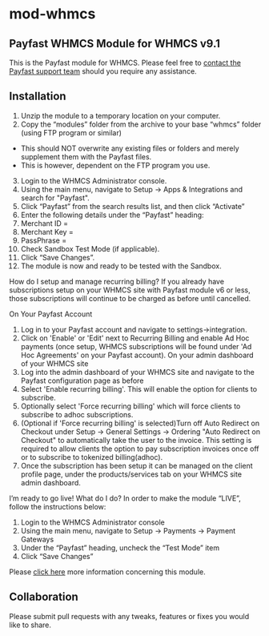 # mod-whmcs

## Payfast WHMCS Module for WHMCS v9.1

This is the Payfast module for WHMCS. Please feel free to [contact the Payfast support team](https://payfast.io/contact/) should you require any assistance.

## Installation
1. Unzip the module to a temporary location on your computer.
2. Copy the “modules” folder from the archive to your base “whmcs” folder (using FTP program or similar)
- This should NOT overwrite any existing files or folders and merely supplement them with the Payfast files.
- This is however, dependent on the FTP program you use.
3. Login to the WHMCS Administrator console.
4. Using the main menu, navigate to Setup -> Apps & Integrations and search for "Payfast".
5. Click “Payfast” from the search results list, and then click “Activate”
6. Enter the following details under the “Payfast” heading:
7. Merchant ID = <Integration page>
8. Merchant Key = <Integration page>
8. PassPhrase = <Integration page>
9. Check Sandbox Test Mode (if applicable).
10. Click “Save Changes”.
11. The module is now and ready to be tested with the Sandbox.

How do I setup and manage recurring billing?
If you already have subscriptions setup on your WHMCS site with Payfast module v6 or less, those subscriptions will continue to be charged as before until cancelled.

On Your Payfast Account
1. Log in to your Payfast account and navigate to settings->integration.
2. Click on 'Enable' or 'Edit' next to Recurring Billing and enable Ad Hoc payments (once setup, WHMCS subscriptions will be found under 'Ad Hoc Agreements' on your Payfast account).
   On your admin dashboard of your WHMCS site
3. Log into the admin dashboard of your WHMCS site and navigate to the Payfast configuration page as before
4. Select 'Enable recurring billing'. This will enable the option for clients to subscribe.
5. Optionally select 'Force recurring billing' which will force clients to subscribe to adhoc subscriptions.
6. (Optional if 'Force recurring billing' is selected)Turn off Auto Redirect on Checkout under Setup -> General Settings -> Ordering "Auto Redirect on Checkout" to automatically take the user to the invoice. This setting is required to allow clients the option to pay subscription invoices once off or to subscribe to  tokenized billing(adhoc).
7. Once the subscription has been setup it can be managed on the client profile page, under the products/services tab on your WHMCS site admin dashboard.

I’m ready to go live! What do I do?
In order to make the module “LIVE”, follow the instructions below:

1. Login to the WHMCS Administrator console
2. Using the main menu, navigate to Setup -> Payments -> Payment Gateways
3. Under the “Payfast” heading, uncheck the “Test Mode” item
4. Click “Save Changes”

Please [click here](https://payfast.io/integration/shopping-carts/whmcs/) more information concerning this module.

## Collaboration

Please submit pull requests with any tweaks, features or fixes you would like to share.
